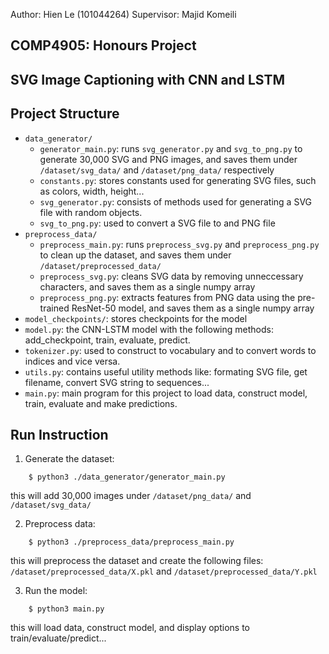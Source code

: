 Author: Hien Le (101044264)
Supervisor: Majid Komeili


## COMP4905: Honours Project
## SVG Image Captioning with CNN and LSTM


## Project Structure
  - `data_generator/`
      - `generator_main.py`: runs `svg_generator.py` and `svg_to_png.py` to generate 30,000 SVG and PNG images, and saves them under `/dataset/svg_data/` and `/dataset/png_data/` respectively
      - `constants.py`: stores constants used for generating SVG files, such as colors, width, height...
      - `svg_generator.py`: consists of methods used for generating a SVG file with random objects.
      - `svg_to_png.py`: used to convert a SVG file to and PNG file
  - `preprocess_data/`
      - `preprocess_main.py`: runs `preprocess_svg.py` and `preprocess_png.py` to clean up the dataset, and saves them under `/dataset/preprocessed_data/`
      - `preprocess_svg.py`: cleans SVG data by removing unneccessary characters, and saves them as a single numpy array
      - `preprocess_png.py`: extracts features from PNG data using the pre-trained ResNet-50 model, and saves them as a single numpy array
  - `model_checkpoints/`: stores checkpoints for the model
  - `model.py`: the CNN-LSTM model with the following methods: add_checkpoint, train, evaluate, predict.
  - `tokenizer.py`: used to construct to vocabulary and to convert words to indices and vice versa.
  - `utils.py`: contains useful utility methods like: formating SVG file, get filename, convert SVG string to sequences...
  - `main.py`: main program for this project to load data, construct model, train, evaluate and make predictions.

## Run Instruction

  1. Generate the dataset:
  ```
      $ python3 ./data_generator/generator_main.py
  ```
  this will add 30,000 images under `/dataset/png_data/` and `/dataset/svg_data/`

  2. Preprocess data:
  ```
      $ python3 ./preprocess_data/preprocess_main.py
  ```
  this will preprocess the dataset and create the following files: `/dataset/preprocessed_data/X.pkl` and `/dataset/preprocessed_data/Y.pkl`

  3. Run the model:
  ```
      $ python3 main.py
  ```
  this will load data, construct model, and display options to train/evaluate/predict...











